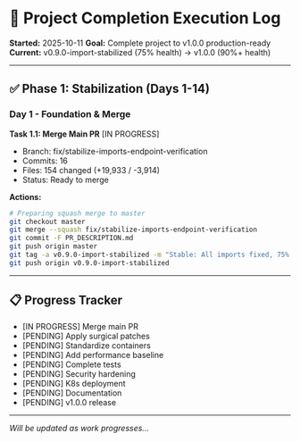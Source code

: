 # 🚀 Project Completion Execution Log

**Started:** 2025-10-11
**Goal:** Complete project to v1.0.0 production-ready
**Current:** v0.9.0-import-stabilized (75% health) → v1.0.0 (90%+ health)

---

## ✅ Phase 1: Stabilization (Days 1-14)

### Day 1 - Foundation & Merge

**Task 1.1: Merge Main PR** [IN PROGRESS]
- Branch: fix/stabilize-imports-endpoint-verification
- Commits: 16
- Files: 154 changed (+19,933 / -3,914)
- Status: Ready to merge

**Actions:**
```bash
# Preparing squash merge to master
git checkout master
git merge --squash fix/stabilize-imports-endpoint-verification
git commit -F PR_DESCRIPTION.md
git push origin master
git tag -a v0.9.0-import-stabilized -m "Stable: All imports fixed, 75% endpoints"
git push origin v0.9.0-import-stabilized
```

---

## 📋 Progress Tracker

- [IN PROGRESS] Merge main PR
- [PENDING] Apply surgical patches  
- [PENDING] Standardize containers
- [PENDING] Add performance baseline
- [PENDING] Complete tests
- [PENDING] Security hardening
- [PENDING] K8s deployment
- [PENDING] Documentation
- [PENDING] v1.0.0 release

---

_Will be updated as work progresses..._

